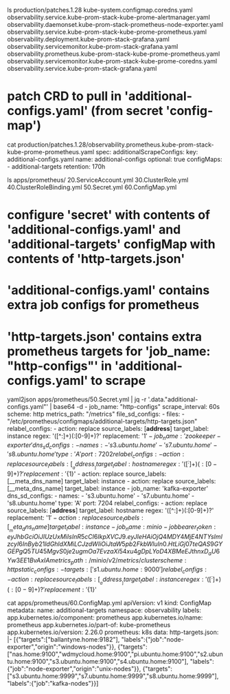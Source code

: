 
ls production/patches.1.28
	kube-system.configmap.coredns.yaml                                     observability.service.kube-prom-stack-kube-prome-alertmanager.yaml
	observability.daemonset.kube-prom-stack-prometheus-node-exporter.yaml  observability.service.kube-prom-stack-kube-prome-prometheus.yaml
	observability.deployment.kube-prom-stack-grafana.yaml                  observability.servicemonitor.kube-prom-stack-grafana.yaml
	observability.prometheus.kube-prom-stack-kube-prome-prometheus.yaml    observability.servicemonitor.kube-prom-stack-kube-prome-coredns.yaml
	observability.service.kube-prom-stack-grafana.yaml

# patch CRD to pull in 'additional-configs.yaml' (from secret 'config-map')
cat production/patches.1.28/observability.prometheus.kube-prom-stack-kube-prome-prometheus.yaml
	spec:
	  additionalScrapeConfigs:
	    key: additional-configs.yaml
	    name: additional-configs
	    optional: true
	  configMaps:
	    - additional-targets
	  retention: 170h

ls apps/prometheus/
	20.ServiceAccount.yml  30.ClusterRole.yml  40.ClusterRoleBinding.yml  50.Secret.yml  60.ConfigMap.yml

# configure 'secret' with contents of 'additional-configs.yaml' and 'additional-targets' configMap with contents of 'http-targets.json'
#   'additional-configs.yaml' contains extra job configs for prometheus
#   'http-targets.json' contains extra prometheus targets for 'job_name: "http-configs"' in 'additional-configs.yaml' to scrape
yaml2json apps/prometheus/50.Secret.yml | jq -r '.data."additional-configs.yaml"' | base64 -d
	- job_name: "http-configs"
	  scrape_interval: 60s
	  scheme: http
	  metrics_path: "/metrics"
	  file_sd_configs:
	    - files:
		- "/etc/prometheus/configmaps/additional-targets/http-targets.json"
	  relabel_configs:
	    - action: replace
	      source_labels: [__address__]
	      target_label: instance
	      regex: '([^:]+)(:[0-9]+)?'
	      replacement: '${1}'
	- job_name: 'zookeeper-exporter'
	  dns_sd_configs:
	    - names:
		- 's3.ubuntu.home'
		- 's7.ubuntu.home'
		- 's8.ubuntu.home'
	      type: 'A'
	      port: 7202
	  relabel_configs:
	    - action: replace
	      source_labels: [__address__]
	      target_label: hostname
	      regex: '([^:]+)(:[0-9]+)?'
	      replacement: '${1}'
	    - action: replace
	      source_labels: [__meta_dns_name]
	      target_label: instance
	    - action: replace
	      source_labels: [__meta_dns_name]
	      target_label: instance
	- job_name: 'kafka-exporter'
	  dns_sd_configs:
	    - names:
		- 's3.ubuntu.home'
		- 's7.ubuntu.home'
		- 's8.ubuntu.home'
	      type: 'A'
	      port: 7204
	  relabel_configs:
	    - action: replace
	      source_labels: [__address__]
	      target_label: hostname
	      regex: '([^:]+)(:[0-9]+)?'
	      replacement: '${1}'
	    - action: replace
	      source_labels: [__meta_dns_name]
	      target_label: instance
	- job_name: minio-job
	  bearer_token: eyJhbGciOiJIUzUxMiIsInR5cCI6IkpXVCJ9.eyJleHAiOjQ4MDY4MjE4NTYsImlzcyI6InByb21ldGhldXMiLCJzdWIiOiJtaW5pb2FkbWluIn0.HtLiGj07teQAS9GYGEPgQ5TU45MgvS0je2ugmOa7EvzaXi54xu4gDpLYoD4XBMeEJthnxD_aU6Yw3EE1BvAxIA
	  metrics_path: /minio/v2/metrics/cluster
	  scheme: http
	  static_configs:
	    - targets: ['s1.ubuntu.home:9000']
	  relabel_configs:
	    - action: replace
	      source_labels: [__address__]
	      target_label: instance
	      regex: '([^:]+)(:[0-9]+)?'
	      replacement: '${1}'

cat apps/prometheus/60.ConfigMap.yml
	apiVersion: v1
	kind: ConfigMap
	metadata:
	  name: additional-targets
	  namespace: observability
	  labels:
	    app.kubernetes.io/component: prometheus
	    app.kubernetes.io/name: prometheus
	    app.kubernetes.io/part-of: kube-prometheus
	    app.kubernetes.io/version: 2.26.0
	    prometheus: k8s
	data:
	  http-targets.json: |-
	    [{"targets":["ballantyne.home:9182"],
	      "labels":{"job":"node-exporter","origin":"windows-nodes"}},
	     {"targets":["nas.home:9100","wdmycloud.home:9100","pi.ubuntu.home:9100","s2.ubuntu.home:9100","s3.ubuntu.home:9100","s4.ubuntu.home:9100"],
	      "labels":{"job":"node-exporter","origin":"unix-nodes"}},
	     {"targets":["s3.ubuntu.home:9999","s7.ubuntu.home:9999","s8.ubuntu.home:9999"],
	      "labels":{"job":"kafka-nodes"}}]
